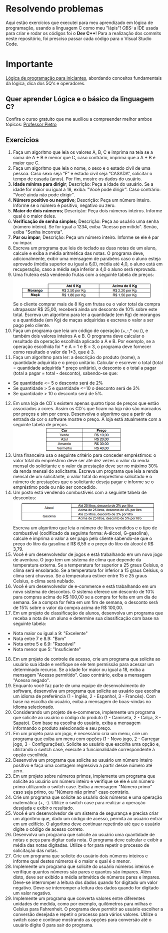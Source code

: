 # Resolvendo problemas

Aqui estão exercícios que executei para meu aprendizado em lógica de programação, usando a linguagem C como meu "lápis"!
*OBS:* a IDE usada para criar e rodar os códigos foi o **Dev C++**! Para a realização dos commits neste repositório, foi presciso passar cada código para o Visual Studio Code.

# Importante

<a href="https://www.youtube.com/watch?v=srO78ai734g&ab_channel=C%C3%B3digoRoxo">Lógica de programação para iniciantes</a>, abordando conceitos fundamentais da lógica, dica dos 5Q's e operadores.

## Quer aprender Lógica e o básico da linguagem C? 
Confira o curso gratuito que me auxiliou a compreender melhor ambos tópicos:
<a href="https://www.youtube.com/watch?v=2w8GYzBjNj8&list=PLpaKFn4Q4GMOBAeqC1S5_Fna_Y5XaOQS2&ab_channel=PietroMartinsDeOliveira">Professor Pietro</a>

## Exercícios

1. Faça um algoritmo que leia os valores A, B, C e imprima na tela se a soma de A + B é menor que C, caso contrário, imprima que a A + B é maior que C. <br>
2. Faça um algoritmo que leia o nome, o sexo e o estado civil de uma pessoa. Caso sexo seja “F” e estado civil seja “CASADA”, solicitar o tempo de casada (anos). Por fim, mostre os dados do usuário.<br>
3. **Idade mínima para dirigir**; Descrição: Peça a idade do usuário. Se a idade for maior ou igual a 18, exiba: "Você pode dirigir". Caso contrário: "Você ainda não pode dirigir".<br>
4. **Número positivo ou negativo**; Descrição: Peça um número inteiro. Informe se o número é positivo, negativo ou zero.<br>
5. **Maior de dois números**; Descrição: Peça dois números inteiros. Informe qual é o maior deles.<br>
6. **Verificação de senha simples**; Descrição: Peça ao usuário uma senha (número inteiro). Se for igual a 1234, exiba "Acesso permitido". Senão, exiba "Senha incorreta".<br>
7. **Par ou ímpar**; Descrição: Peça um número inteiro. Informe se ele é par ou ímpar.<br>
8. Escreva um programa que leia do teclado as duas notas de um aluno, calcule e exiba a média aritmética das notas. O programa deve, adicionalmente, exibir uma mensagem de parabéns caso o aluno esteja aprovado (média superior ou igual a 6,0), média até 4,0, o aluno está em recuperação, caso a média seja inferior a 4,0 o aluno será reprovado.<br>
9. Uma fruteira está vendendo frutas com a seguinte tabela de preços:
![exercicio09]({33746329-2705-48E1-B81F-F6800C65963E}.png) <br>
  Se o cliente comprar mais de 8 Kg em frutas ou o valor total da compra ultrapassar R$ 25,00, receberá ainda um desconto de 10% sobre este total. Escreva um algoritmo para ler a quantidade (em Kg) de morangos e a quantidade (em Kg) de maças adquiridas e escreva o valor a ser pago pelo cliente.<br>
10. Faça um programa que leia um código de operação (+,-,* ou /), e também dois valores inteiros A
e B. O programa deve calcular o resultado da operação escolhida aplicado a A e B. Por
exemplo, se a operação escolhida foi * e A = 1 e B = 3, o programa deve fornecer como
resultado o valor de 1*3, que é 3. <br>
11. Faça um algoritmo para ler: a descrição do produto (nome), a quantidade adquirida e o preço
unitário. Calcular e escrever o total (total = quantidade adquirida * preço unitário), o desconto e o
total a pagar (total a pagar = total - desconto), sabendo-se que:
- Se quantidade <= 5 o desconto será de 2%
- Se quantidade > 5 e quantidade <=10 o desconto será de 3%
- Se quantidade > 10 o desconto será de 5%. <br>
12. Em uma loja de CD´s existem apenas quatro tipos de preços que estão associados a cores.
Assim os CD´s que ficam na loja não são marcados por preços e sim por cores. Desenvolva o
algoritmo que a partir da entrada da cor o software mostre o preço. A loja está atualmente com a
seguinte tabela de preços. 
![exercicio12]({E6B1B4C7-A237-4973-A69B-70559A9DDF28}.png)<br> 
13. Uma financeira usa o seguinte critério para conceder empréstimos: o valor total do empréstimo
deve ser até dez vezes o valor da renda mensal do solicitante e o valor da prestação deve ser no
máximo 30% da renda mensal do solicitante. Escreva um programa que leia a renda mensal de
um solicitante, o valor total do empréstimo solicitado e o número de prestações que o solicitante
deseja pagar e informe se o empréstimo pode ou não ser concedido. <br>
14. Um posto está vendendo combustíveis com a seguinte tabela de descontos: 
![exercicio14]({098F1DF8-831A-4B81-9AED-5A6EF0ED5BD4}.png)
  Escreva um algoritmo que leia o número de litros vendidos e o tipo de combustível (codificado da seguinte forma: A-álcool, G-gasolina), calcule e imprima o valor a ser pago pelo cliente sabendo-se que o preço do litro da gasolina é R$ 6,59 e o preço do litro do álcool é R$ 3,79. <br>
15. Você é um desenvolvedor de jogos e está trabalhando em um novo jogo de aventura. O jogo tem um sistema de clima que depende da temperatura externa. Se a temperatura for superior a 25 graus Celsius, o clima será ensolarado. Se a temperatura for inferior a 15 graus Celsius, o clima será chuvoso. Se a temperatura estiver entre 15 e 25 graus Celsius, o clima será nublado. <br>
16. Você é um desenvolvedor de e-commerce e está trabalhando em um novo sistema de descontos. O sistema oferece um desconto de 10% para compras acima de R$ 100,00 se a compra for feita em um dia de semana. Se a compra for feita em um fim de semana, o desconto será de 15% sobre o valor da compra acima de R$ 100,00.<br>
17. Em um projeto de classificação de alunos, desenvolva um programa que receba a nota de um aluno e determine sua classificação com base na seguinte tabela:
   - Nota maior ou igual a 9: "Excelente"
   - Nota entre 7 e 8.9: "Bom"
   - Nota entre 5 e 6.9: "Razoável"
   - Nota menor que 5: "Insuficiente"<br>
18. Em um projeto de controle de acesso, crie um programa que solicite ao usuário sua idade e verifique se ele tem permissão para acessar um determinado recurso. Se a idade for maior ou igual a 18, exiba a mensagem "Acesso permitido". Caso contrário, exiba a mensagem "Acesso negado". <br>
19. Enquanto você faz parte de uma equipe de desenvolvimento de software, desenvolva um programa que solicite ao usuário que escolha um idioma de preferência (1 - Inglês, 2 - Espanhol, 3 - Francês). Com base na escolha do usuário, exiba a mensagem de boas-vindas no idioma selecionado. <br>
20. Considerando um projeto de e-commerce, implemente um programa que solicite ao usuário o código do produto (1 - Camiseta, 2 - Calça, 3 - Sapato). Com base na escolha do usuário, exiba a mensagem informando o produto selecionado e seu preço.<br>
21. Em um projeto para um jogo, é necessário cria um menu, crie um programa que exiba um menu com opções (1 - Novo jogo, 2 - Carregar jogo, 3 - Configurações). Solicite ao usuário que escolha uma opção e, utilizando o switch case, execute a funcionalidade correspondente à opção escolhida. <br>
22. Desenvolva um programa que solicite ao usuário um número inteiro positivo e faça uma contagem regressiva a partir desse número até zero. <br>
23. Em um projeto sobre números primos, implemente um programa que solicite ao usuário um número inteiro e verifique se ele é um número primo utilizando o switch case. Exiba a mensagem "Número primo" caso seja primo, ou "Número não primo" caso contrário.<br>
24. Crie um programa que solicite ao usuário dois números e uma operação matemática (+, -). Utilize o switch case para realizar a operação desejada e exibir o resultado.<br>
25. Você é um desenvolvedor de um sistema de segurança e precisa criar um algoritmo que, dado um código de acesso, permita ao usuário entrar em um edifício. O algoritmo deve continuar repetindo até que o usuário digite o código de acesso correto.<br>
26. Desenvolva um programa que solicite ao usuário uma quantidade de notas e peça para digitar cada nota. O programa deve calcular e exibir a média das notas digitadas. Utilize o for para repetir o processo de solicitação das notas.<br>
27. Crie um programa que solicite do usuário dois números inteiros e informe qual destes números é o maior e qual é o menor.<br>
28. Implemente um programa que solicite do usuário números inteiros e verifique quantos números são pares e quantos são ímpares. Além disto, deve ser exibido a média aritmética de números pares e impares. Deve-se interromper a leitura dos dados quando for digitado um valor negativo. Deve-se interromper a leitura dos dados quando for digitado um valor negativo.<br>
29. Implemente um programa que converta valores entre diferentes unidades de medida, como por exemplo, quilômetros para milhas e Celsius para Fahrenheit. O programa deve permitir ao usuário escolher a conversão desejada e repetir o processo para vários valores. Utilize o switch case  e continue mostrando as opções para conversão até o usuário digite 0 para sair do programa.<br>